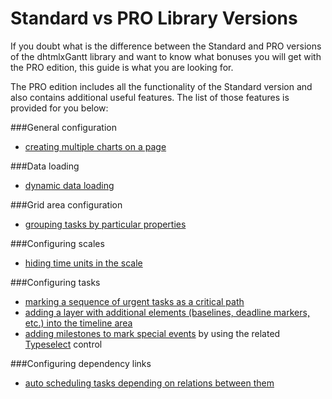 Standard vs PRO Library Versions
======================================

If you doubt what is the difference between the Standard and PRO versions of the dhtmlxGantt library and want to know what bonuses you will get with the PRO edition, this guide is what you
are looking for.

The PRO edition includes all the functionality of the Standard version and also contains additional useful features. The list of those features is provided for you below:

###General configuration

- [creating multiple charts on a page](desktop/multiple_gantts.md)

###Data loading

- [dynamic data loading](desktop/dynamic_loading.md)

###Grid area configuration

- [grouping tasks by particular properties](desktop/grouping.md)

###Configuring scales

- [hiding time units in the scale](desktop/custom_scale.md) 

###Configuring tasks

- [marking a sequence of urgent tasks as a critical path](desktop/critical_path.md)
- [adding a layer with additional elements (baselines, deadline markers, etc.) into the timeline area](desktop/baselines.md)
- [adding milestones to mark special events](desktop/milestones.md) by using the related [Typeselect](desktop/typeselect.md) control

###Configuring dependency links

- [auto scheduling tasks depending on relations between them](desktop/auto_scheduling.md)